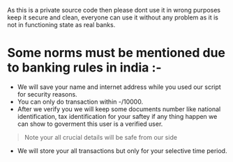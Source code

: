 As this is a private source code then please dont use it in wrong purposes keep it secure and clean, 
everyone can use it without any problem as it is not in functioning state as real banks.

# Some norms must be mentioned due to banking rules in india :-
- We will save your name and internet address while you used our script for security reasons.
- You can only do transaction within -/10000.
- After we verify you we will keep some documents number like national identification, tax identification for your saftey if any thing happen we can show to goverment 
this user is a verified user. 
> Note your all crucial details will be safe from our side
- We will store your all transactions but only for your selective time period.
